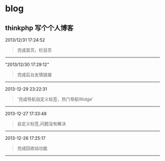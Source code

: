 blog
====

thinkphp 写个个人博客
----------
2013/12/31 17:24:52 
>完成首页，栏目页

---
"2013/12/30 17:29:12" 
>完成后台友情链接

---
2013-12-29 23:22:31 
>'完成导航自定义标签，热门导航Widge'

---

2013-12-27 17:33:48 
>自定义标签,问题没有解决

---
2013-12-26 17:25:17 
>完成回收站功能

---

